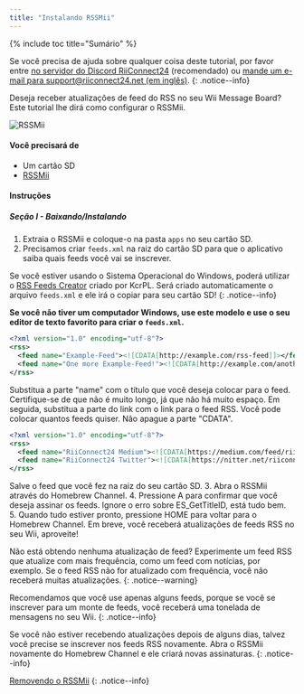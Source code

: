 ```yaml
---
title: "Instalando RSSMii"
---
```


{% include toc title="Sumário" %}

Se você precisa de ajuda sobre qualquer coisa deste tutorial, por favor entre [no servidor do Discord RiiConnect24](https://discord.gg/rc24) (recomendado) ou [mande um e-mail para support@riiconnect24.net (em inglês)](mailto:support@riiconnect24.net).
{: .notice--info}

Deseja receber atualizações de feed do RSS no seu Wii Message Board? Este tutorial lhe dirá como configurar o RSSMii.

![RSSMii](/images/rssmii.png)

#### Você precisará de

* Um cartão SD
* [RSSMii](https://github.com/RiiConnect24/rssmii/releases)

#### Instruções
##### Seção I - Baixando/Instalando

1. Extraia o RSSMii e coloque-o na pasta `apps` no seu cartão SD.
2. Precisamos criar `feeds.xml` na raiz do cartão SD para que o aplicativo saiba quais feeds você vai se inscrever.

Se você estiver usando o Sistema Operacional do Windows, poderá utilizar o [RSS Feeds Creator](https://github.com/RiiConnect24/rssmii/releases/download/v1.4.1/RSSFeedsCreator.bat) criado por KcrPL. Será criado automaticamente o arquivo `feeds.xml` e ele irá o copiar para seu cartão SD!
{: .notice--info}

<b>Se você não tiver um computador Windows, use este modelo e use o seu editor de texto favorito para criar o `feeds.xml`.</b>

```xml
<?xml version="1.0" encoding="utf-8"?>
<rss>
  <feed name="Example-Feed"><![CDATA[http://example.com/rss-feed]]></feed>
  <feed name="One more Example-Feed!"><![CDATA[http://example.com/another_rss-feed]]></feed>
</rss>
```

Substitua a parte "name" com o título que você deseja colocar para o feed. Certifique-se de que não é muito longo, já que não há muito espaço. Em seguida, substitua a parte do link com o link para o feed RSS. Você pode colocar quantos feeds quiser. Não apague a parte "CDATA".

```xml
<?xml version="1.0" encoding="utf-8"?>
<rss>
  <feed name="RiiConnect24 Medium"><![CDATA[https://medium.com/feed/riiconnect24]]></feed>
  <feed name="RiiConnect24 Twitter"><![CDATA[https://nitter.net/riiconnect24/rss]]></feed>
</rss>
```

Salve o feed que você fez na raiz do seu cartão SD.
3. Abra o RSSMii através do Homebrew Channel.
4. Pressione A para confirmar que você deseja assinar os feeds. Ignore o erro sobre ES_GetTitleID, está tudo bem.
5. Quando tudo estiver pronto, pressione HOME para voltar para o Homebrew Channel. Em breve, você receberá atualizações de feeds RSS no seu Wii, aproveite!

Não está obtendo nenhuma atualização de feed? Experimente um feed RSS que atualize com mais frequência, como um feed com notícias, por exemplo. Se o feed RSS não for atualizado com frequência, você não receberá muitas atualizações.
{: .notice--warning}

Recomendamos que você use apenas alguns feeds, porque se você se inscrever para um monte de feeds, você receberá uma tonelada de mensagens no seu Wii.
{: .notice--info}

Se você não estiver recebendo atualizações depois de alguns dias, talvez você precise se inscrever nos feeds RSS novamente. Abra o RSSMii novamente do Homebrew Channel e ele criará novas assinaturas.
{: .notice--info}

[Removendo o RSSMii](rssmii-remove)
{: .notice--info}
